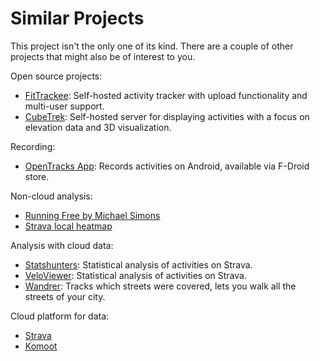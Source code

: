 # Similar Projects

This project isn't the only one of its kind. There are a couple of other projects that might also be of interest to you.

Open source projects:

- [FitTrackee](https://docs.fittrackee.org/en/index.html): Self-hosted activity tracker with upload functionality and multi-user support.
- [CubeTrek](https://cubetrek.com/): Self-hosted server for displaying activities with a focus on elevation data and 3D visualization.

Recording:

- [OpenTracks App](https://opentracksapp.com/): Records activities on Android, available via F-Droid store.

Non-cloud analysis:

- [Running Free by Michael Simons](https://biking.michael-simons.eu/)
- [Strava local heatmap](https://github.com/remisalmon/Strava-local-heatmap)

Analysis with cloud data:

- [Statshunters](https://www.statshunters.com/): Statistical analysis of activities on Strava.
- [VeloViewer](https://veloviewer.com/): Statistical analysis of activities on Strava.
- [Wandrer](https://wandrer.earth/): Tracks which streets were covered, lets you walk all the streets of your city.

Cloud platform for data:

- [Strava](https://www.strava.com/)
- [Komoot](https://www.komoot.com/)